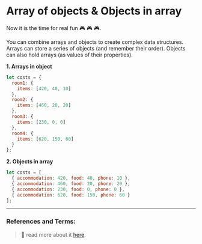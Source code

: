 # Array of objects & Objects in array

Now it is the time for real fun :video_game: :video_game: :video_game:.

You can combine arrays and objects to create complex data structures. Arrays can store a series of objects (and remember their order). Objects can also hold arrays (as values of their properties).

**1. Arrays in object**

```js
let costs = {
  room1: {
    items: [420, 40, 10]
  },
  room2: {
    items: [460, 20, 20]
  },
  room3: {
    items: [230, 0, 0]
  },
  room4: {
    items: [620, 150, 60]
  }
};
```

**2. Objects in array**

```js
let costs = [
  { accommodation: 420, food: 40, phone: 10 },
  { accommodation: 460, food: 20, phone: 20 },
  { accommodation: 230, food: 0, phone: 0 },
  { accommodation: 620, food: 150, phone: 60 }
];
```

---

### References and Terms:

> :gem: read more about it [here](https://blog.pragmatists.com/the-many-faces-of-this-in-javascript-5f8be40df52e).
